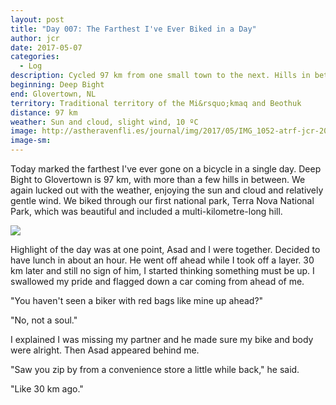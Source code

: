 ```yaml
---
layout: post
title: "Day 007: The Farthest I've Ever Biked in a Day"
author: jcr
date: 2017-05-07
categories:
  - Log
description: Cycled 97 km from one small town to the next. Hills in between.
beginning: Deep Bight
end: Glovertown, NL
territory: Traditional territory of the Mi&rsquo;kmaq and Beothuk
distance: 97 km
weather: Sun and cloud, slight wind, 10 ºC
image: http://astheravenfli.es/journal/img/2017/05/IMG_1052-atrf-jcr-2000-web.jpg
image-sm:
---
```


Today marked the farthest I've ever gone on a bicycle in a single day. Deep Bight to Glovertown is 97 km, with more than a few hills in between. We again lucked out with the weather, enjoying the sun and cloud and relatively gentle wind. We biked through our first national park, Terra Nova National Park, which was beautiful and included a multi-kilometre-long hill. 

<img src="http://astheravenfli.es/journal/img/2017/05/IMG_0287-atrf-jcr-2000-web.jpg">

Highlight of the day was at one point, Asad and I were together. Decided to have lunch in about an hour. He went off ahead while I took off a layer. 30 km later and still no sign of him, I started thinking something must be up. I swallowed my pride and flagged down a car coming from ahead of me.

"You haven't seen a biker with red bags like mine up ahead?"

"No, not a soul."

I explained I was missing my partner and he made sure my bike and body were alright. Then Asad appeared behind me.

"Saw you zip by from a convenience store a little while back," he said. 

"Like 30 km ago."